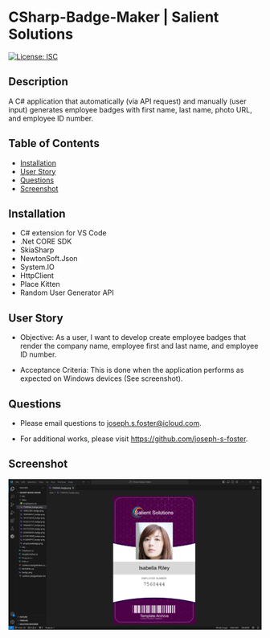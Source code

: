 # CSharp-Badge-Maker | Salient Solutions

[![License: ISC](https://img.shields.io/badge/License-ISC-blue.svg)](https://opensource.org/licenses/ISC)

## Description

A C# application that automatically (via API request) and manually (user input) generates employee badges with first name, last name, photo URL, and employee ID number.

  ## Table of Contents

  - [Installation](#installation)
  - [User Story](#user-story)
  - [Questions](#questions)
  - [Screenshot](#screenshot)

  ## Installation

  - C# extension for VS Code
  - .Net CORE SDK
  - SkiaSharp
  - NewtonSoft.Json
  - System.IO
  - HttpClient
  - Place Kitten
  - Random User Generator API

  ## User Story

  - Objective:
    As a user, I want to develop create employee badges that render the company name, employee first and last name, and employee ID number.

  - Acceptance Criteria:
    This is done when the application performs as expected on Windows devices (See screenshot). 

  ## Questions

  - Please email questions to joseph.s.foster@icloud.com.

  - For additional works, please visit https://github.com/joseph-s-foster.

  ## Screenshot

  ![screenshot of webpage](./Screenshot.png)
